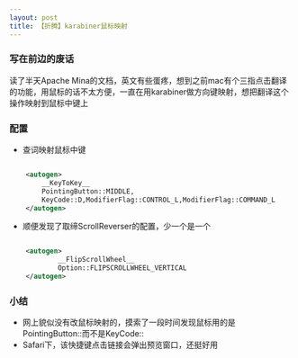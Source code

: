 ```yaml
---
layout: post
title: 【折腾】karabiner鼠标映射
---
```


### 写在前边的废话

读了半天Apache Mina的文档，英文有些蛋疼，想到之前mac有个三指点击翻译的功能，用鼠标的话不太方便，一直在用karabiner做方向键映射，想把翻译这个操作映射到鼠标中键上

### 配置
- 查词映射鼠标中键

```xml

	<autogen> 
		__KeyToKey__
		PointingButton::MIDDLE,
		KeyCode::D,ModifierFlag::CONTROL_L,ModifierFlag::COMMAND_L
	</autogen>
```

- 顺便发现了取缔ScrollReverser的配置，少一个是一个

```xml

	<autogen>
    		__FlipScrollWheel__
    		Option::FLIPSCROLLWHEEL_VERTICAL
  	</autogen>
```


### 小结
- 网上貌似没有改鼠标映射的，摸索了一段时间发现鼠标用的是PointingButton::而不是KeyCode::
- Safari下，该快捷键点击链接会弹出预览窗口，还挺好用
